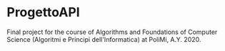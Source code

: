 # ProgettoAPI
 Final project for the course of Algorithms and Foundations of Computer Science (Algoritmi e Principi dell'Informatica) at PoliMi, A.Y. 2020.  
